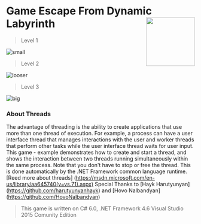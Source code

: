 # Game Escape From Dynamic Labyrinth  <img src="https://cloud.githubusercontent.com/assets/24522089/21962098/41a510c8-db36-11e6-95ef-eb392a0a1919.png" align="right" width="130px" height="130px" /> 

> Level 1

![small](https://cloud.githubusercontent.com/assets/24522089/22444148/38f63502-e75b-11e6-89eb-fb46962836d3.gif)


> Level 2

![looser](https://cloud.githubusercontent.com/assets/24522089/22404958/977d82ae-e654-11e6-9fdf-7adbfcf2be93.gif)


> Level 3

![big](https://cloud.githubusercontent.com/assets/24522089/22444224/76859ba6-e75b-11e6-83b4-f52756d64ebe.gif)


### About Threads

The advantage of threading is the ability to create applications that use more than one thread of execution. For example, a process can have a user interface thread that manages interactions with the user and worker threads that perform other tasks while the user interface thread waits for user input.
This game - example demonstrates how to create and start a thread, and shows the interaction between two threads running simultaneously within the same process. Note that you don't have to stop or free the thread. This is done automatically by the .NET Framework common language runtime.
[Reed more about threads] (https://msdn.microsoft.com/en-us/library/aa645740(v=vs.71).aspx)
Special Thanks to [Hayk Harutyunyan] (https://github.com/harutyunyanhayk) and [Hovo Nalbandyan] (https://github.com/HovoNalbandyan)


> This game is written on C# 6.0, .NET Framework 4.6 Visual Studio 2015 Comunity Edition
